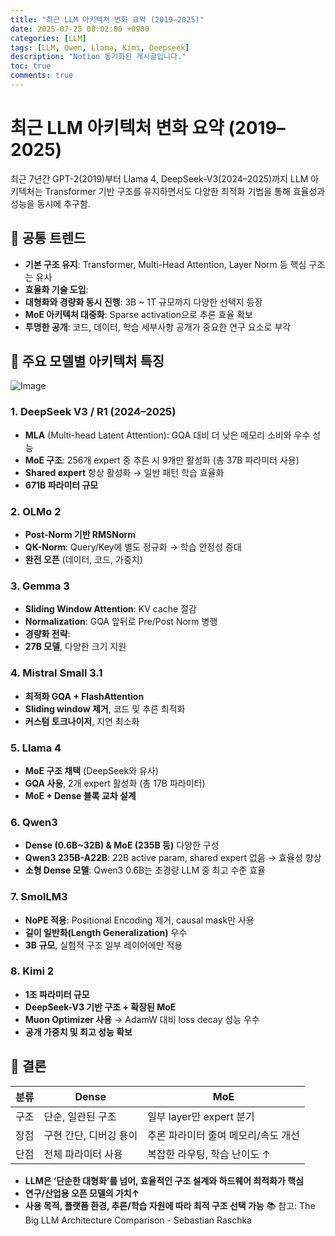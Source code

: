 ```yaml
---
title: "최근 LLM 아키텍처 변화 요약 (2019–2025)"
date: 2025-07-25 08:02:00 +0900
categories: [LLM]
tags: [LLM, Qwen, Llama, Kimi, Deepseek]
description: "Notion 동기화된 게시글입니다."
toc: true
comments: true
---
```


# 최근 LLM 아키텍처 변화 요약 (2019–2025)

최근 7년간 GPT-2(2019)부터 Llama 4, DeepSeek-V3(2024–2025)까지 LLM 아키텍처는 Transformer 기반 구조를 유지하면서도 다양한 최적화 기법을 통해 효율성과 성능을 동시에 추구함.

## 🔑 공통 트렌드

- **기본 구조 유지**: Transformer, Multi-Head Attention, Layer Norm 등 핵심 구조는 유사
- **효율화 기술 도입**:
- **대형화와 경량화 동시 진행**: 3B ~ 1T 규모까지 다양한 선택지 등장
- **MoE 아키텍처 대중화**: Sparse activation으로 추론 효율 확보
- **투명한 공개**: 코드, 데이터, 학습 세부사항 공개가 중요한 연구 요소로 부각
## 📌 주요 모델별 아키텍처 특징

![Image](https://prod-files-secure.s3.us-west-2.amazonaws.com/e6db513d-ec54-40ff-aa74-2487b0bcfe15/ac24fdd3-febf-45c7-8e99-afb6446591d8/image.png?X-Amz-Algorithm=AWS4-HMAC-SHA256&X-Amz-Content-Sha256=UNSIGNED-PAYLOAD&X-Amz-Credential=ASIAZI2LB4664HJDUNS7%2F20250727%2Fus-west-2%2Fs3%2Faws4_request&X-Amz-Date=20250727T072326Z&X-Amz-Expires=3600&X-Amz-Security-Token=IQoJb3JpZ2luX2VjEEQaCXVzLXdlc3QtMiJHMEUCIQD9nlHEUA%2BlQKY87XuluCtuAzUDNlMbWulmdsSlE1HaWAIgCbTql3gvzs343QLiT3pw2EincTYIU6h9Wb%2FObmdWiqcq%2FwMIbRAAGgw2Mzc0MjMxODM4MDUiDDUnAG20JUl7WSX40yrcA15bIbzTVszl6C4MDWOffBJCftSvAYB8rsV0dmYsy%2FW32kCZde88Ta%2Fz7FtdbP3796MZqbzAOM4tAv46nm0Xtl1z9y%2FuO6kvaFI7NKSt%2B4UsWbqaDh%2Bvs%2B0h2r7Jk4Wg77NEgMZFvrJSGVcW71DGf44L%2Bt6N1eBzUEzDIlVTfZMOx%2Fyz7HRgUZrUBk%2B26xfo%2FhS0pgoK7Zs4XE52hGziTlEva%2BveMjrD%2BvF3Q3%2F2g%2FnWQbLppWTbcdWZwFrPZXQAD4tQ6lefEkE3sJzDPj3JB%2FYxa2TFR8Dyk52AswSWJ98iNnb9H%2B5JrT3AUCqrdAjTRR5P5rWrJZRivcWOTA2%2F0e1wKXm8a2ZeinWsM96uD77lITR%2B%2FjYZD%2FPEND5eRLXy%2BrEj2cPngi1ZUY%2B3gRxQ9XEBKMa%2FfZE9958zod0bWHc%2B3wiZqlYjU2zcpfiOAg8kd9yClMe3YUdEaPd1evVygMo3NU3QUNvF6A9npiGWTvj%2BSfX896BtDaWAGbwW30js0oSTAchNrz3tjS4hra%2B20lJUbZ0K8tKRumW%2FcQ%2BJHw%2FNLWb%2FJcDwDHwF3HMnf%2BwUwYgebzaoDXHhxbP3tplB0CxugR8dNFup5SW94zUp4dDSWqVJnKUpoEnuhcAGMOe6lsQGOqUB4rBRAn%2FCRj5zgUu2P3jbiJlrt3jyojpoeZsrTNet3quV%2FQ2BdfpSMJqkdxpSdWDVscyfoZIV1%2FkqX4FCKzK25x2hxqewrkdqAuy5NFO8TPZbqWiYqmzGcYl3An%2FElZ%2Ftgz%2BTwszbifjURSx9EC7TyIUg03etkXwnAMOK8AgwSXOy%2BY58P6%2BwImLTjVXrJf%2F6isyx%2BH3UvjYeSi7kK94tSPUaWvEc&X-Amz-Signature=b485e82e98fcf5740d1147a32bbe8e297fd2212074b12a205669e45731d9f746&X-Amz-SignedHeaders=host&x-amz-checksum-mode=ENABLED&x-id=GetObject)

### 1. DeepSeek V3 / R1 (2024–2025)

- **MLA** (Multi-head Latent Attention): GQA 대비 더 낮은 메모리 소비와 우수 성능
- **MoE 구조**: 256개 expert 중 추론 시 9개만 활성화 (총 37B 파라미터 사용)
- **Shared expert** 항상 활성화 → 일반 패턴 학습 효율화
- **671B 파라미터 규모**
### 2. OLMo 2

- **Post-Norm 기반 RMSNorm**
- **QK-Norm**: Query/Key에 별도 정규화 → 학습 안정성 증대
- **완전 오픈** (데이터, 코드, 가중치)
### 3. Gemma 3

- **Sliding Window Attention**: KV cache 절감
- **Normalization**: GQA 앞뒤로 Pre/Post Norm 병행
- **경량화 전략**:
- **27B 모델**, 다양한 크기 지원
### 4. Mistral Small 3.1

- **최적화 GQA + FlashAttention**
- **Sliding window 제거**, 코드 및 추론 최적화
- **커스텀 토크나이저**, 지연 최소화
### 5. Llama 4

- **MoE 구조 채택** (DeepSeek와 유사)
- **GQA 사용**, 2개 expert 활성화 (총 17B 파라미터)
- **MoE + Dense 블록 교차 설계**
### 6. Qwen3

- **Dense (0.6B~32B) & MoE (235B 등)** 다양한 구성
- **Qwen3 235B-A22B**: 22B active param, shared expert 없음 → 효율성 향상
- **소형 Dense 모델**: Qwen3 0.6B는 초경량 LLM 중 최고 수준 효율
### 7. SmolLM3

- **NoPE 적용**: Positional Encoding 제거, causal mask만 사용
- **길이 일반화(Length Generalization)** 우수
- **3B 규모**, 실험적 구조 일부 레이어에만 적용
### 8. Kimi 2

- **1조 파라미터 규모**
- **DeepSeek-V3 기반 구조 + 확장된 MoE**
- **Muon Optimizer 사용** → AdamW 대비 loss decay 성능 우수
- **공개 가중치 및 최고 성능 확보**
## 🧩 결론

| 분류 | Dense | MoE |
| --- | --- | --- |
| 구조 | 단순, 일관된 구조 | 일부 layer만 expert 분기 |
| 장점 | 구현 간단, 디버깅 용이 | 추론 파라미터 줄여 메모리/속도 개선 |
| 단점 | 전체 파라미터 사용 | 복잡한 라우팅, 학습 난이도 ↑ |

- **LLM은 ‘단순한 대형화’를 넘어, 효율적인 구조 설계와 하드웨어 최적화가 핵심**
- **연구/산업용 오픈 모델의 가치↑**
- **사용 목적, 플랫폼 환경, 추론/학습 자원에 따라 최적 구조 선택 가능**
📚 참고: The Big LLM Architecture Comparison - Sebastian Raschka



